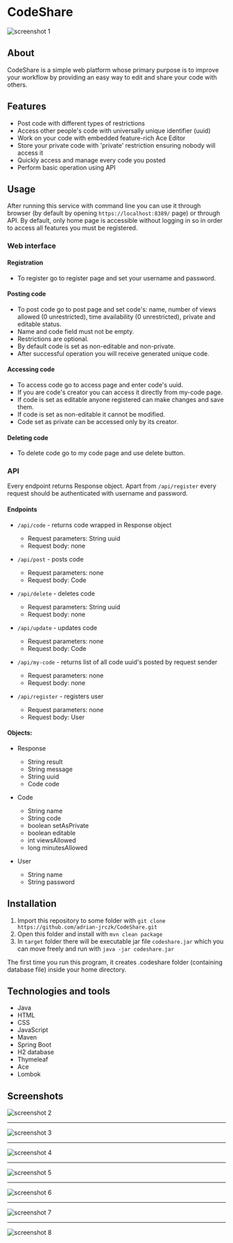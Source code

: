 # CodeShare


![screenshot 1](images/screenshot01.png?raw=true "Posting html code")


## About

CodeShare is a simple web platform whose primary purpose is to improve your workflow by providing an easy way to edit and share your code with others.


## Features

- Post code with different types of restrictions
- Access other people's code with universally unique identifier (uuid)
- Work on your code with embedded feature-rich Ace Editor
- Store your private code with 'private' restriction ensuring nobody will access it 
- Quickly access and manage every code you posted
- Perform basic operation using API


## Usage

After running this service with command line you can use it through browser (by default by opening `https://localhost:8389/` page) or through API.
By default, only home page is accessible without logging in so in order to access all features you must be registered.

### Web interface

#### Registration

- To register go to register page and set your username and password.

#### Posting code

- To post code go to post page and set code's: name, number of views allowed (0 unrestricted), time availability (0 unrestricted), private and editable status.
- Name and code field must not be empty.
- Restrictions are optional.
- By default code is set as non-editable and non-private.
- After successful operation you will receive generated unique code.

#### Accessing code

- To access code go to access page and enter code's uuid.
- If you are code's creator you can access it directly from my-code page.
- If code is set as editable anyone registered can make changes and save them.
- If code is set as non-editable it cannot be modified.
- Code set as private can be accessed only by its creator.

#### Deleting code

- To delete code go to my code page and use delete button.

### API

Every endpoint returns Response object. Apart from `/api/register` every request should be authenticated with username and password.

#### Endpoints

- `/api/code` - returns code wrapped in Response object
	* Request parameters: String uuid
	* Request body: none

- `/api/post` - posts code
	* Request parameters: none
	* Request body: Code

- `/api/delete` - deletes code
	* Request parameters: String uuid
	* Request body: none

- `/api/update` - updates code
	* Request parameters: none
	* Request body: Code

- `/api/my-code` - returns list of all code uuid's posted by request sender
	* Request parameters: none
	* Request body: none

- `/api/register` - registers user
	* Request parameters: none
	* Request body: User

#### Objects:

- Response
	* String result
	* String message
	* String uuid
	* Code code

- Code
	* String name
	* String code
	* boolean setAsPrivate
	* boolean editable
	* int viewsAllowed
	* long minutesAllowed

- User
	* String name
	* String password


## Installation

1. Import this repository to some folder with `git clone https://github.com/adrian-jrczk/CodeShare.git`
2. Open this folder and install with `mvn clean package`
3. In `target` folder there will be executable jar file `codeshare.jar` which you can move freely and run with `java -jar codeshare.jar`

The first time you run this program, it creates .codeshare folder (containing database file) inside your home directory.


## Technologies and tools

- Java
- HTML
- CSS
- JavaScript
- Maven
- Spring Boot
- H2 database
- Thymeleaf
- Ace
- Lombok


## Screenshots

![screenshot 2](images/screenshot02.png?raw=true "Posting css code")
***
![screenshot 3](images/screenshot03.png?raw=true "Code posted response")
***
![screenshot 4](images/screenshot04.png?raw=true "Post page side panel hidden")
***
![screenshot 5](images/screenshot05.png?raw=true "My code page with few entries")
***
![screenshot 6](images/screenshot06.png?raw=true "Log in page")
***
![screenshot 7](images/screenshot07.png?raw=true "Access code entry page")
***
![screenshot 8](images/screenshot08.png?raw=true "Accessing non-editable code")

